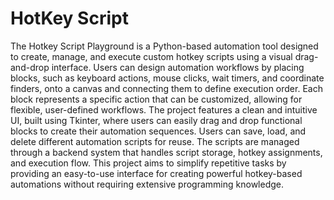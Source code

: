 # HotKey Script
 The Hotkey Script Playground is a Python-based automation tool designed to create, manage, and execute custom hotkey scripts using a visual drag-and-drop interface. Users can design automation workflows by placing blocks, such as keyboard actions, mouse clicks, wait timers, and coordinate finders, onto a canvas and connecting them to define execution order. Each block represents a specific action that can be customized, allowing for flexible, user-defined workflows.  The project features a clean and intuitive UI, built using Tkinter, where users can easily drag and drop functional blocks to create their automation sequences. Users can save, load, and delete different automation scripts for reuse. The scripts are managed through a backend system that handles script storage, hotkey assignments, and execution flow.  This project aims to simplify repetitive tasks by providing an easy-to-use interface for creating powerful hotkey-based automations without requiring extensive programming knowledge.
